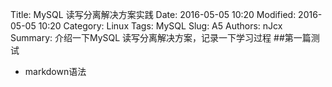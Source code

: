 Title: MySQL 读写分离解决方案实践
Date: 2016-05-05 10:20
Modified: 2016-05-05 10:20
Category: Linux
Tags: MySQL
Slug: A5
Authors: nJcx
Summary: 介绍一下MySQL 读写分离解决方案，记录一下学习过程
##第一篇测试
- markdown语法
